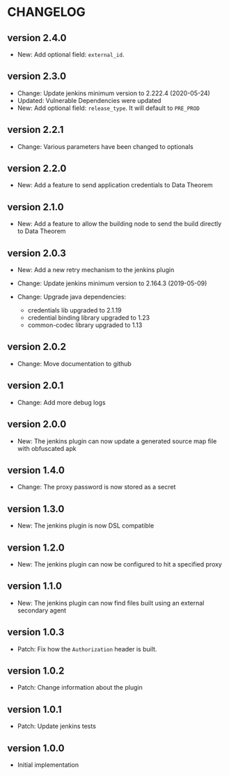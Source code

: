 CHANGELOG
=========

version 2.4.0
-------------

* New: Add optional field: `external_id`.

version 2.3.0
-------------
* Change: Update jenkins minimum version to 2.222.4 (2020-05-24)
* Updated: Vulnerable Dependencies were updated
* New: Add optional field: `release_type`. It will default to `PRE_PROD`

version 2.2.1
-------------
* Change: Various parameters have been changed to optionals

version 2.2.0
-------------
* New: Add a feature to send application credentials to Data Theorem

version 2.1.0
-------------
* New: Add a feature to allow the building node to send the build directly to Data Theorem

version 2.0.3
-------------
* New: Add a new retry mechanism to the jenkins plugin

* Change: Update jenkins minimum version to 2.164.3 (2019-05-09)

* Change: Upgrade java dependencies:
    * credentials lib upgraded to 2.1.19
    * credential binding library upgraded to 1.23
    * common-codec library upgraded to 1.13

version 2.0.2
-------------
* Change: Move documentation to github

version 2.0.1
-------------
* Change: Add more debug logs

version 2.0.0
-------------
* New: The jenkins plugin can now update a generated source map file with obfuscated apk

version 1.4.0
-------------
* Change: The proxy password is now stored as a secret

version 1.3.0
-------------
* New: The jenkins plugin is now DSL compatible

version 1.2.0
-------------
* New: The jenkins plugin can now be configured to hit a specified proxy

version 1.1.0
-------------
* New: The jenkins plugin can now find files built using an external secondary agent

version 1.0.3
-------------
* Patch: Fix how the `Authorization` header is built.

version 1.0.2
-------------
* Patch: Change information about the plugin

version 1.0.1
-------------
* Patch: Update jenkins tests

version 1.0.0
-------------
* Initial implementation

